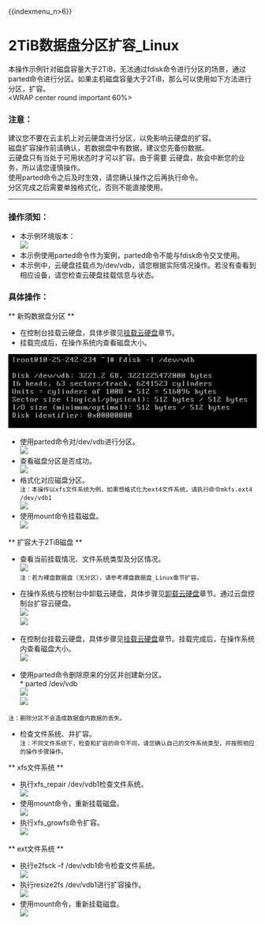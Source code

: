 {{indexmenu_n>6}}

# 2TiB数据盘分区扩容\_Linux

本操作示例针对磁盘容量大于2TiB，无法通过fdisk命令进行分区的场景，通过parted命令进行分区。如果主机磁盘容量大于2TiB，那么可以使用如下方法进行分区，扩容。  
<WRAP center round important 60%>

### 注意：

建议您不要在云主机上对云硬盘进行分区，以免影响云硬盘的扩容。  
磁盘扩容操作前请确认，若数据盘中有数据，建议您先备份数据。  
云硬盘只有当处于可用状态时才可以扩容。由于需要 云硬盘，故会中断您的业务，所以请您谨慎操作。  
使用parted命令之后及时生效，请您确认操作之后再执行命令。  
分区完成之后需要单独格式化，否则不能直接使用。  
</WRAP>

-----

### 操作须知：

  - 本示例环境版本：  
    ![](/storage_cdn/udisk/userguide/extend/cat-2tib.png)  
  - 本示例使用parted命令作为案例，parted命令不能与fdisk命令交叉使用。  
  - 本示例中，云硬盘挂载点为/dev/vdb，请您根据实际情况操作。若没有查看到相应设备，请您检查云硬盘挂载信息与状态。

### 具体操作：

** 新购数据盘分区 **  

  - 在控制台挂载云硬盘，具体步骤见[挂载云硬盘](https://cms.docs.ucloudadmin.com/storage_cdn/udisk/userguide/mount)章节。  
  - 挂载完成后，在操作系统内查看磁盘大小。  

![](/images/userguide/extend/fdisk-2tib.png)  

  - 使用parted命令对/dev/vdb进行分区。  
    ![](/storage_cdn/udisk/userguide/extend/parted-2tib.png)  
  - 查看磁盘分区是否成功。  
    ![](/storage_cdn/udisk/userguide/extend/lsblk-2tib.png)  
  - 格式化对应磁盘分区。  
    `注：本操作以xfs文件系统为例，如果想格式化为ext4文件系统，请执行命令mkfs.ext4 /dev/vdb1`  
    ![](/storage_cdn/udisk/userguide/extend/mkfs-2tib.png)  
  - 使用mount命令挂载磁盘。  
    ![](/storage_cdn/udisk/userguide/extend/mount-2tib-no1.png)  

\*\* 扩容大于2TiB磁盘 \*\*  

  - 查看当前挂载情况、文件系统类型及分区情况。  
    ![](/storage_cdn/udisk/userguide/extend/df-th-2tib.png)  
    `注：若为裸盘数据盘（无分区），请参考裸盘数据盘_Linux章节扩容。`  



  - 在操作系统与控制台中卸载云硬盘，具体步骤见[卸载云硬盘](https://cms.docs.ucloudadmin.com/storage_cdn/udisk/userguide/umount)章节。通过云盘控制台扩容云硬盘。  
    ![](/storage_cdn/udisk/userguide/extend/image-2tib-1.png)  
    ![](/storage_cdn/udisk/userguide/extend/image-2tib-2.png)  
  - 在控制台挂载云硬盘，具体步骤见[挂载云硬盘](https://cms.docs.ucloudadmin.com/storage_cdn/udisk/userguide/mount)章节。挂载完成后，在操作系统内查看磁盘大小。  
    ![](/storage_cdn/udisk/userguide/extend/fdisk-2tib-2.png)  
  - 使用parted命令删除原来的分区并创建新分区。  
    \* parted /dev/vdb  
    ![](/storage_cdn/udisk/userguide/extend/unit-2tib.png)  
    ![](/storage_cdn/udisk/userguide/extend/mkpart-2tib.png)  

`注：删除分区不会造成数据盘内数据的丢失。`

  - 检查文件系统、并扩容。  
    `注：不同文件系统下，检查和扩容的命令不同，请您确认自己的文件系统类型，并按照相应的操作步骤操作。`

\*\* xfs文件系统 \*\*  

  - 执行xfs\_repair /dev/vdb1检查文件系统。  
    ![](/storage_cdn/udisk/userguide/extend/xfs_repair-2tib.png)  
  - 使用mount命令，重新挂载磁盘。  
    ![](/storage_cdn/udisk/userguide/extend/mount-2tib-2.png)  
  - 执行xfs\_growfs命令扩容。  
    ![](/storage_cdn/udisk/userguide/extend/xfs_growfs-2tib.png)  

\*\* ext文件系统 \*\*  

  - 执行e2fsck –f /dev/vdb1命令检查文件系统。  
    ![](/storage_cdn/udisk/userguide/extend/e2fsck-2tib-2.png)  
  - 执行resize2fs /dev/vdb1进行扩容操作。  
    ![](/storage_cdn/udisk/userguide/extend/resize2fs-2tib-2.png)  
  - 使用mount命令，重新挂载磁盘。  
    ![](/storage_cdn/udisk/userguide/extend/mount-2tib-3.png)
